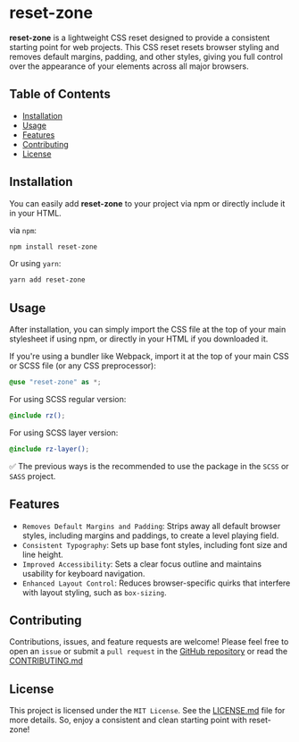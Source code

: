 # reset-zone

**reset-zone** is a lightweight CSS reset designed to provide a consistent starting point for web projects. This CSS reset resets browser styling and removes default margins, padding, and other styles, giving you full control over the appearance of your elements across all major browsers.

## Table of Contents

- [Installation](#installation)
- [Usage](#usage)
- [Features](#features)
- [Contributing](#contributing)
- [License](#license)

## Installation

You can easily add **reset-zone** to your project via npm or directly include it in your HTML.

via `npm`:
```bash
npm install reset-zone
```

Or using `yarn`:
```bash
yarn add reset-zone
```

## Usage
After installation, you can simply import the CSS file at the top of your main stylesheet if using npm, or directly in your HTML if you downloaded it.

If you're using a bundler like Webpack, import it at the top of your main CSS or SCSS file (or any CSS preprocessor):


```scss
@use "reset-zone" as *;
```

For using SCSS regular version:

```scss
@include rz();
```

For using SCSS layer version:

```scss
@include rz-layer();
```

✅ The previous ways is the recommended to use the package in the `SCSS` or `SASS` project.

## Features
- `Removes Default Margins and Padding`: Strips away all default browser styles, including margins and paddings, to create a level playing field.
- `Consistent Typography`: Sets up base font styles, including font size and line height.
- `Improved Accessibility`: Sets a clear focus outline and maintains usability for keyboard navigation.
- `Enhanced Layout Control`: Reduces browser-specific quirks that interfere with layout styling, such as `box-sizing`.

## Contributing
Contributions, issues, and feature requests are welcome!
Please feel free to open an `issue` or submit a `pull request` in the [GitHub repository]("https://github.com/Black-Axis/reset-zone") or read the [CONTRIBUTING.md]("https://github.com/Black-Axis/reset-zone/blob/master/CONTRIBUTING.md")

## License
This project is licensed under the `MIT License`.
See the [LICENSE.md]("https://github.com/Black-Axis/reset-zone/blob/master/LICENSE.md") file for more details.
So, enjoy a consistent and clean starting point with reset-zone!
